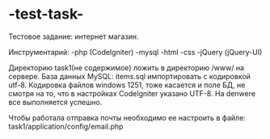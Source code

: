 -test-task-
===========
Тестовое задание: интернет магазин.

Инструментарий:
-php (CodeIgniter)
-mysql
-html
-css
-jQuery (jQuery-UI)

Директорию task1(не содержимое) ложить в директорию /www/ на сервере. 
База данных MySQL: items.sql импортировать с кодировкой utf-8.
Кодировка файлов windows 1251, тоже касается и поле БД, не смотря на то, что в настройках CodeIgniter указано UTF-8. На denwere все выполняется успешно.

Чтобы работала отправка почты необходимо ее настроить в файле: task1/application/config/email.php
